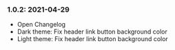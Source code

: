 ### 1.0.2: 2021-04-29

* Open Changelog
* Dark theme: Fix header link button background color
* Light theme: Fix header link button background color
